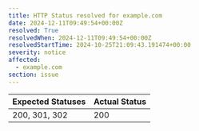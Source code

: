 ```yaml
---
title: HTTP Status resolved for example.com
date: 2024-12-11T09:49:54+00:00Z
resolved: True
resolvedWhen: 2024-12-11T09:49:54+00:00Z
resolvedStartTime: 2024-10-25T21:09:43.191474+00:00
severity: notice
affected:
  - example.com
section: issue
---
```


| Expected Statuses | Actual Status  |
|-------------------|----------------|
| 200, 301, 302 | 200 |
